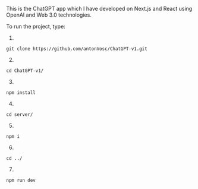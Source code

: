 This is the ChatGPT app which I have developed on Next.js and React using OpenAI and Web 3.0 technologies.

To run the project, type:

1.
```
git clone https://github.com/antonVosc/ChatGPT-v1.git
```

2.
```
cd ChatGPT-v1/
```

3.
```
npm install
```

4.
```
cd server/
```

5.
```
npm i
```

6.
```
cd ../
```

7.
```
npm run dev
```